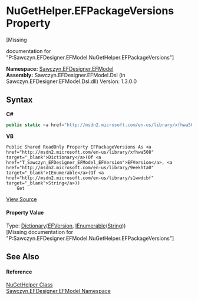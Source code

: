 # NuGetHelper.EFPackageVersions Property 
 

\[Missing <summary> documentation for "P:Sawczyn.EFDesigner.EFModel.NuGetHelper.EFPackageVersions"\]

**Namespace:**&nbsp;<a href="N_Sawczyn_EFDesigner_EFModel">Sawczyn.EFDesigner.EFModel</a><br />**Assembly:**&nbsp;Sawczyn.EFDesigner.EFModel.Dsl (in Sawczyn.EFDesigner.EFModel.Dsl.dll) Version: 1.3.0.0

## Syntax

**C#**<br />
``` C#
public static <a href="http://msdn2.microsoft.com/en-us/library/xfhwa508" target="_blank">Dictionary</a><<a href="T_Sawczyn_EFDesigner_EFModel_EFVersion">EFVersion</a>, <a href="http://msdn2.microsoft.com/en-us/library/9eekhta0" target="_blank">IEnumerable</a><<a href="http://msdn2.microsoft.com/en-us/library/s1wwdcbf" target="_blank">string</a>>> EFPackageVersions { get; }
```

**VB**<br />
``` VB
Public Shared ReadOnly Property EFPackageVersions As <a href="http://msdn2.microsoft.com/en-us/library/xfhwa508" target="_blank">Dictionary</a>(Of <a href="T_Sawczyn_EFDesigner_EFModel_EFVersion">EFVersion</a>, <a href="http://msdn2.microsoft.com/en-us/library/9eekhta0" target="_blank">IEnumerable</a>(Of <a href="http://msdn2.microsoft.com/en-us/library/s1wwdcbf" target="_blank">String</a>))
	Get
```

<a href="https://github.com/msawczyn/EFDesigner/tree/master/src/Dsl/CustomCode/Utilities/Nuget/NuGetHelper.cs#L37" title="View the source code">View Source</a><br />

#### Property Value
Type: <a href="http://msdn2.microsoft.com/en-us/library/xfhwa508" target="_blank">Dictionary</a>(<a href="T_Sawczyn_EFDesigner_EFModel_EFVersion">EFVersion</a>, <a href="http://msdn2.microsoft.com/en-us/library/9eekhta0" target="_blank">IEnumerable</a>(<a href="http://msdn2.microsoft.com/en-us/library/s1wwdcbf" target="_blank">String</a>))<br />\[Missing <value> documentation for "P:Sawczyn.EFDesigner.EFModel.NuGetHelper.EFPackageVersions"\]

## See Also


#### Reference
<a href="T_Sawczyn_EFDesigner_EFModel_NuGetHelper">NuGetHelper Class</a><br /><a href="N_Sawczyn_EFDesigner_EFModel">Sawczyn.EFDesigner.EFModel Namespace</a><br />